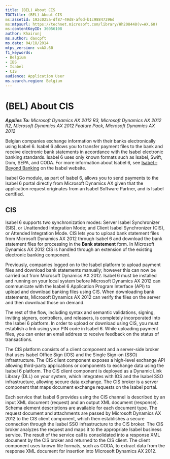 ```yaml
---
title: (BEL) About CIS
TOCTitle: (BEL) About CIS
ms:assetid: 192c025a-df87-49d8-af6d-b1c98847296d
ms:mtpsurl: https://technet.microsoft.com/library/Hh208448(v=AX.60)
ms:contentKeyID: 36056108
author: Khairunj
ms.author: daxcpft
ms.date: 04/18/2014
mtps_version: v=AX.60
f1_keywords:
- Belgium
- IBS
- Isabel
- CIS
audience: Application User
ms.search.region: Belgium
---
```


# (BEL) About CIS 


_**Applies To:** Microsoft Dynamics AX 2012 R3, Microsoft Dynamics AX 2012 R2, Microsoft Dynamics AX 2012 Feature Pack, Microsoft Dynamics AX 2012_

Belgian companies exchange information with their banks electronically using Isabel 6. Isabel 6 allows you to transfer payment files to the bank and receive electronic bank statements in accordance with the Isabel electronic banking standards. Isabel 6 uses only known formats such as Isabel, Swift, Dom, SEPA, and CODA. For more information about Isabel 6, see [Isabel – Beyond Banking](http://www.isabel.be/) on the Isabel website.

Isabel Go module, as part of Isabel 6, allows you to send payments to the Isabel 6 portal directly from Microsoft Dynamics AX given that the application request originates from an Isabel Software Partner, and is Isabel certified.

## CIS

Isabel 6 supports two synchronization modes: Server Isabel Synchronizer (SIS), or Unattended Integration Mode; and Client Isabel Synchronizer (CIS), or Attended Integration Mode. CIS lets you to upload bank statement files from Microsoft Dynamics AX 2012 through Isabel 6 and download the bank statement files for processing in the **Bank statement** form. In Microsoft Dynamics AX 2012 CIS is handled through an extension of the existing electronic banking component.

Previously, companies logged on to the Isabel platform to upload payment files and download bank statements manually; however this can now be carried out from Microsoft Dynamics AX 2012. Isabel 6 must be installed and running on your local system before Microsoft Dynamics AX 2012 can communicate with the Isabel 6 Application Program Interface (API) to upload and download banking files using CIS. When downloading bank statements, Microsoft Dynamics AX 2012 can verify the files on the server and then download those on demand.

The rest of the flow, including syntax and semantic validations, signing, inviting signers, controllers, and releasers, is completely incorporated into the Isabel 6 platform. In order to upload or download using CIS, you must establish a link using your PIN code in Isabel 6. While uploading payment files, you can enter an email address to receive feedback on the status of transactions.

The CIS platform consists of a client component and a server-side broker that uses Isabel Office Sign (IOS) and the Single Sign-on (SSO) infrastructure. The CIS client component exposes a high-level exchange API allowing third-party applications or components to exchange data using the Isabel 6 platform. The CIS client component is deployed as a Dynamic Link Library (DLL) on your system, which integrates with IOS and the Isabel SSO infrastructure, allowing secure data exchange. The CIS broker is a server component that maps document exchange requests on the Isabel portal.

Each service that Isabel 6 provides using the CIS channel is described by an input XML document (request) and an output XML document (response). Schema element descriptions are available for each document type. The request document and attachments are passed by Microsoft Dynamics AX 2012 to the CIS client component, which then establishes a secure connection through the Isabel SSO infrastructure to the CIS broker. The CIS broker analyzes the request and maps it to the appropriate Isabel business service. The result of the service call is consolidated into a response XML document by the CIS broker and returned to the CIS client. The client component uses known file formats, such as CODA, to extract data from the response XML document for insertion into Microsoft Dynamics AX 2012.

  



